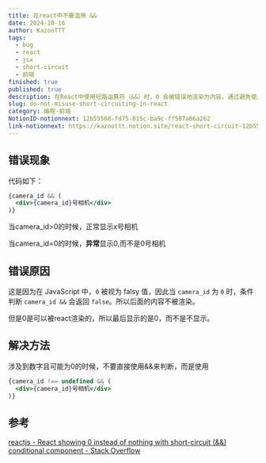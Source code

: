 ```yaml
---
title: 在react中不要滥用 &&
date: 2024-10-16
author: KazooTTT
tags:
  - bug
  - react
  - jsx
  - short-circuit
  - 前端
finished: true
published: true
description: 在React中使用短路运算符（&&）时，0 会被错误地渲染为内容。通过避免使用 && 判断数字，特别是可能为 0 的值，可以确保正确的内容显示，例如显示 0号相机 而非仅仅显示 0。
slug: do-not-misuse-short-circuiting-in-react
category: 编程-前端
NotionID-notionnext: 12b55568-fd75-815c-ba9c-ff587a86a262
link-notionnext: https://kazoottt.notion.site/react-short-circuit-12b55568fd75815cba9cff587a86a262
---
```


## 错误现象

代码如下：

``` jsx
{camera_id && (
  <div>{camera_id}号相机</div>
)}
```

当camera_id>0的时候，正常显示x号相机

当camera_id=0的时候，**异常**显示0,而不是0号相机

## 错误原因

这是因为在 JavaScript 中，`0` 被视为 falsy 值，因此当 `camera_id` 为 `0` 时，条件判断 `camera_id &&` 会返回 `false`。所以后面的内容不被渲染。

但是0是可以被react渲染的，所以最后显示的是0，而不是不显示。

## 解决方法

涉及到数字且可能为0的时候，不要直接使用&&来判断，而是使用

``` jsx
{camera_id !== undefined && (
  <div>{camera_id}号相机</div>
)}
```

## 参考

[reactjs - React showing 0 instead of nothing with short-circuit (&&) conditional component - Stack Overflow](https://stackoverflow.com/questions/53048037/react-showing-0-instead-of-nothing-with-short-circuit-conditional-component)